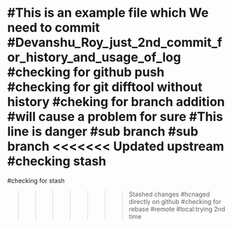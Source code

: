 #This is an example file which We need to commit
#Devanshu_Roy_just_2nd_commit_for_history_and_usage_of_log
#checking for github push
#checking for git difftool without history
#cheking for branch addition
#will cause a problem for sure
#This line is danger
#sub branch
#sub branch
<<<<<<< Updated upstream
#checking stash
=======
#checking for stash
>>>>>>> Stashed changes
#hcnaged directly on github
#checking for rebase
#remote
#local:trying 2nd time
